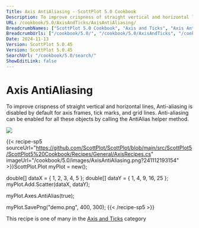 ```yaml
---
Title: Axis AntiAliasing - ScottPlot 5.0 Cookbook
Description: To improve crispness of straight vertical and horizontal lines, Anti-aliasing is disabled by default for axis frames, tick marks, and grid lines. Anti-aliasing can be enabled for all these objects by calling the AntiAlias helper method.
URL: /cookbook/5.0/AxisAndTicks/AxisAntiAliasing/
BreadcrumbNames: ["ScottPlot 5.0 Cookbook", "Axis and Ticks", "Axis AntiAliasing"]
BreadcrumbUrls: ["/cookbook/5.0/", "/cookbook/5.0/AxisAndTicks", "/cookbook/5.0/AxisAndTicks/AxisAntiAliasing"]
Date: 2024-11-13
Version: ScottPlot 5.0.45
Version: ScottPlot 5.0.45
SearchUrl: "/cookbook/5.0/search/"
ShowEditLink: false
---
```



<div class='d-flex align-items-center mt-5'>
<h1 class='me-2 text-dark my-0 border-0'>Axis AntiAliasing</h1>
</div>

To improve crispness of straight vertical and horizontal lines, Anti-aliasing is disabled by default for axis frames, tick marks, and grid lines. Anti-aliasing can be enabled for all these objects by calling the AntiAlias helper method.

[![](/cookbook/5.0/images/AxisAntiAliasing.png?241112193154)](/cookbook/5.0/images/AxisAntiAliasing.png?241112193154)

{{< recipe-sp5 sourceUrl="https://github.com/ScottPlot/ScottPlot/blob/main/src/ScottPlot5/ScottPlot5%20Cookbook/Recipes/General/AxisRecipes.cs" imageUrl="/cookbook/5.0/images/AxisAntiAliasing.png?241112193154" >}}ScottPlot.Plot myPlot = new();

double[] dataX = { 1, 2, 3, 4, 5 };
double[] dataY = { 1, 4, 9, 16, 25 };
myPlot.Add.Scatter(dataX, dataY);

myPlot.Axes.AntiAlias(true);

myPlot.SavePng("demo.png", 400, 300);
{{< /recipe-sp5 >}}

<div class='my-5 text-center'>This recipe is one of many in the <a href='/cookbook/5.0/AxisAndTicks'>Axis and Ticks</a> category</div>


